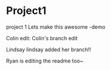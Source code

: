 # Project1
project 1 
Lets make this awesome -demo

Colin
edit: Colin's branch edit

Lindsay
lindsay added her branch!!

Ryan is editing the readme too~